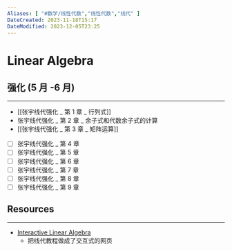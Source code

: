 ```yaml
---
Aliases: [ "#数学/线性代数","线性代数","线代" ]
DateCreated: 2023-11-18T15:17
DateModified: 2023-12-05T23:25
---
```

# Linear Algebra

## 强化 (5 月 -6 月)
---
- [[张宇线代强化 _ 第 1 章 _ 行列式]]
- 张宇线代强化 _ 第 2 章 _ 余子式和代数余子式的计算
- [[张宇线代强化 _ 第 3 章 _ 矩阵运算]]
- [ ] 张宇线代强化 _ 第 4 章
- [ ] 张宇线代强化 _ 第 5 章
- [ ] 张宇线代强化 _ 第 6 章
- [ ] 张宇线代强化 _ 第 7 章
- [ ] 张宇线代强化 _ 第 8 章
- [ ] 张宇线代强化 _ 第 9 章

## Resources
---
- [Interactive Linear Algebra](https://textbooks.math.gatech.edu/ila/index.html)
	- 把线代教程做成了交互式的网页
